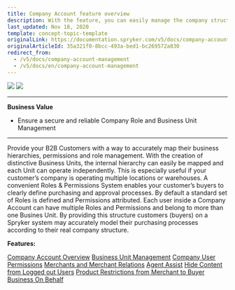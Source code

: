 ```yaml
---
title: Company Account feature overview
description: With the feature, you can easily manage the company structure and set roles, users, and permissions.
last_updated: Nov 18, 2020
template: concept-topic-template
originalLink: https://documentation.spryker.com/v5/docs/company-account-management
originalArticleId: 35a321f0-8bcc-493a-bed1-bc269572a830
redirect_from:
  - /v5/docs/company-account-management
  - /v5/docs/en/company-account-management
---
```


<div class='feature-text'>
    <div class='feature-images'>
    <img class="light-mode" src="https://spryker.s3.eu-central-1.amazonaws.com/docs/Document+360/Capabilities+icons/light/company+account+management.svg"/>
    <img class="dark-mode" src="https://spryker.s3.eu-central-1.amazonaws.com/docs/Document+360/Capabilities+icons/dark/Company+Account+Management.svg"/>
    </div>
    <div class="feature-text-wrap">

***
**Business Value**
* Ensure a secure and reliable Company Role and Business Unit Management
***
Provide your B2B Customers with a way to accurately map their business hierarchies, permissions and role management. With the creation of distinctive Business Units, the internal hierarchy can easily be mapped and each Unit can operate independently. This is especially useful if your customer’s company is operating multiple locations or warehouses. A convenient Roles & Permissions System enables your customer’s buyers to clearly define purchasing and approval processes. By default a standard set of Roles is defined and Permissions attributed. Each user inside a Company Account can have multiple Roles and Permissions and belong to more than one Busines Unit. By providing this structure customers (buyers) on a Spryker system may accurately model their purchasing processes according to their real company structure.
    </div>
</div>

**Features:**

<div>
<a class="feature-link" href="/docs/scos/user/features/{{page.version}}/company-account-feature-overview/company-accounts-overview.html">Company Account Overview</a>    
<a class="feature-link" href="/docs/scos/user/features/{{page.version}}/company-account-feature-overview/business-units-overview.html">Business Unit Management</a>
<a class="feature-link" href="/docs/scos/user/features/{{page.version}}/company-account-feature-overview/company-user-roles-and-permissions-overview.html">Company User Permissions</a>
<a class="feature-link" href="/docs/scos/user/features/{{page.version}}/merchant-b2b-contracts-feature-overview.html">Merchants and Merchant Relations</a>
<a class="feature-link" href="/docs/scos/user/features/{{page.version}}/agent-assist-feature-overview.html">Agent Assist</a>
<a class="feature-link" href="/docs/scos/user/features/{{page.version}}/customer-access-feature-overview.html">Hide Content from Logged out Users</a>
<a class="feature-link" href="/docs/scos/user/features/{{page.version}}/merchant-product-restrictions-feature-overview.html">Product Restrictions from Merchant to Buyer</a>
<a class="feature-link" href="/docs/scos/user/features/{{page.version}}/company-account-feature-overview/business-on-behalf-overview.html">Business On Behalf</a>
</div>
